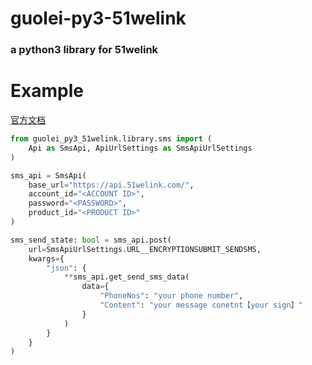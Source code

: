 # guolei-py3-51welink
### a python3 library for 51welink

# Example
[官方文档](https://www.lmobile.cn/ApiPages/index.html)
```python
from guolei_py3_51welink.library.sms import (
    Api as SmsApi, ApiUrlSettings as SmsApiUrlSettings
)

sms_api = SmsApi(
    base_url="https://api.51welink.com/",
    account_id="<ACCOUNT ID>",
    password="<PASSWORD>",
    product_id="<PRODUCT ID>"
)

sms_send_state: bool = sms_api.post(
    url=SmsApiUrlSettings.URL__ENCRYPTIONSUBMIT_SENDSMS,
    kwargs={
        "json": {
            **sms_api.get_send_sms_data(
                data={
                    "PhoneNos": "your phone number",
                    "Content": "your message conetnt【your sign】"
                }
            )
        }
    }
)
```